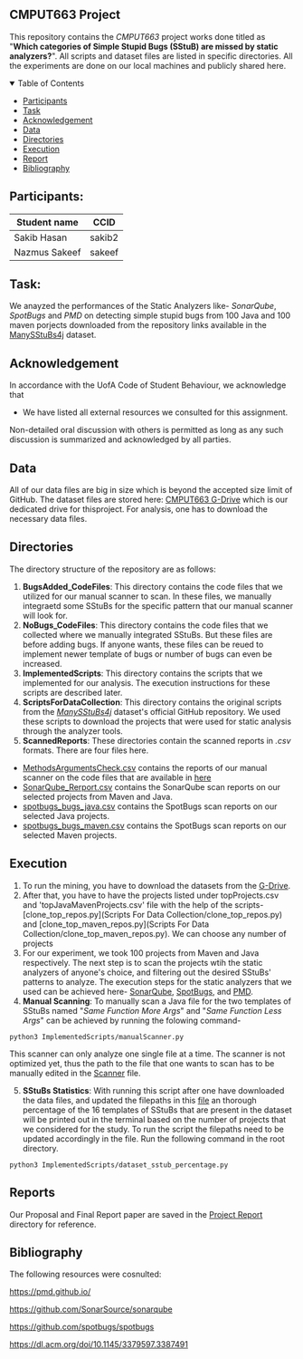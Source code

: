 ## CMPUT663 Project

This repository contains the _CMPUT663_ project works done titled as "**Which categories of Simple Stupid Bugs (SStuB) are missed by static analyzers?**". All scripts and dataset files are listed in specific directories. All the experiments are done on our local machines and publicly shared here.

<details open="open">
<summary>Table of Contents</summary>

- [Participants](#participants)
- [Task](#task)
- [Acknowledgement](#Acknowledgement)
- [Data](#data)
- [Directories](#directories)
- [Execution](#execution)
- [Report](#report)
- [Bibliography](#bibliography)

</details>

## Participants:

|Student name|  CCID  |
|------------|--------|
|Sakib Hasan |sakib2  |
|Nazmus Sakeef |sakeef|

## Task:
We anayzed the performances of the Static Analyzers like- _SonarQube_, _SpotBugs_ and _PMD_ on detecting simple stupid bugs from 100 Java and 100 maven porjects downloaded from the repository links available in the [ManySStuBs4j](https://datashare.ed.ac.uk/handle/10283/3424) dataset.

## Acknowledgement 

In accordance with the UofA Code of Student Behaviour, we acknowledge that  
- We have listed all external resources we consulted for this assignment.

Non-detailed oral discussion with others is permitted as long as any such discussion is summarized and acknowledged by all parties.

## Data
All of our data files are big in size which is beyond the accepted size limit of GitHub. The dataset files are stored here: [CMPUT663 G-Drive](https://drive.google.com/drive/folders/1g67LT82hwNFgQpElUPDzWO3tFeuA5E0N?usp=sharing) which is our dedicated drive for thisproject. For analysis, one has to download the necessary data files.

## Directories
The directory structure of the repository are as follows:

1. **BugsAdded_CodeFiles**: This directory contains the code files that we utilized for our manual scanner to scan. In these files, we manually integraetd some SStuBs for the specific pattern that our manual scanner will look for.
2. **NoBugs_CodeFiles**: This directory contains the code files that we collected where we manually integrated SStuBs. But these files are before adding bugs. If anyone wants, these files can be reued to implement newer template of bugs or number of bugs can even be increased.
3. **ImplementedScripts**: This directory contains the scripts that we implemented for our analysis. The execution instructions for these scripts are described later.
4. **ScriptsForDataCollection**: This directory contains the original scripts from the [_ManySStuBs4j_](https://github.com/mast-group/mineSStuBs) dataset's official GitHub repository. We used these scripts to download the projects that were used for static analysis through the analyzer tools.
5. **ScannedReports**: These directories contain the scanned reports in _.csv_ formats. There are four files here. 
  - [MethodsArgumentsCheck.csv](ScannedReports/MethodsArgumentsCheck.csv) contains the reports of our manual scanner on the code files that are available in [here](BugsAdded_CodeFiles/)
  - [SonarQube_Rerport.csv](ScannedReports/SonarQube_Report.csv) contains the SonarQube scan reports on our selected projects from Maven and Java.
  - [spotbugs_bugs_java.csv](ScannedReports/spotbugs_bugs_java.csv) contains the SpotBugs scan reports on our selected Java projects.
  - [spotbugs_bugs_maven.csv](ScannedReports/spotbugs_bugs_maven.csv) contains the SpotBugs scan reports on our selected Maven projects.


## Execution

1. To run the mining, you have to download the datasets from the [G-Drive](https://drive.google.com/drive/folders/1g67LT82hwNFgQpElUPDzWO3tFeuA5E0N?usp=sharing).
2. After that, you have to have the projects listed under topProjects.csv and 'topJavaMavenProjects.csv' file with the help of the scripts- [clone_top_repos.py](Scripts For Data Collection/clone_top_repos.py) and [clone_top_maven_repos.py](Scripts For Data Collection/clone_top_maven_repos.py). We can choose any number of projects
3. For our experiment, we took 100 projects from Maven and Java respectively. The next step is to scan the projects wtih the static analyzers of anyone's choice, and filtering out the desired SStuBs' patterns to analyze. The execution steps for the static analyzers that we used can be achieved here- [SonarQube](https://github.com/SonarSource/sonarqube), [SpotBugs](https://github.com/spotbugs/spotbugs), and [PMD](https://pmd.github.io/).
4. **Manual Scanning**: To manually scan a Java file for the two templates of SStuBs named "_Same Function More Args_" and "_Same Function Less Args_" can be achieved by running the folowing command-

`python3 ImplementedScripts/manualScanner.py`

This scanner can only analyze one single file at a time. The scanner is not optimized yet, thus the path to the file that one wants to scan has to be manually edited in the [Scanner](ImplementedScripts/manualScanner.py) file.

5. **SStuBs Statistics**: With running this script after one have downloaded the data files, and updated the filepaths in this [file](ImplementedScripts/dataset_sstub_percentage.py) an thorough percentage of the 16 templates of SStuBs that are present in the dataset will be printed out in the terminal based on the number of projects that we considered for the study. To run the script the filepaths need to be updated accordingly in the file. Run the following command in the root directory.

`python3 ImplementedScripts/dataset_sstub_percentage.py`


## Reports

Our Proposal and Final Report paper are saved in the [Project Report](ProjectReports/) directory for reference.

## Bibliography

The following resources were cosnulted:

https://pmd.github.io/

https://github.com/SonarSource/sonarqube

https://github.com/spotbugs/spotbugs

https://dl.acm.org/doi/10.1145/3379597.3387491



